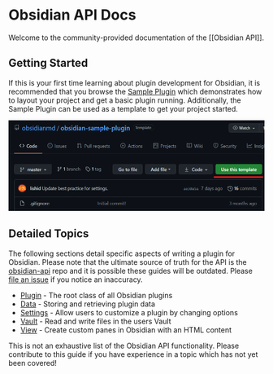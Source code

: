 # Obsidian API Docs

Welcome to the community-provided documentation of the [[Obsidian API]].

## Getting Started

If this is your first time learning about plugin development for Obsidian, it
is recommended that you browse the [Sample
Plugin](https://github.com/obsidianmd/obsidian-sample-plugin) which
demonstrates how to layout your project and get a basic plugin running.
Additionally, the Sample Plugin can be used as a template to get your project
started.

![sample-plugin-template](https://raw.githubusercontent.com/HEmile/obsidian-api-docs/main/resources/screenshots/use-this-template.png)

## Detailed Topics

The following sections detail specific aspects of writing a plugin for
Obsidian. Please note that the ultimate source of truth for the API is the
[obsidian-api](https://github.com/obsidianmd/obsidian-api) repo and it is
possible these guides will be outdated. Please [file an
issue](https://github.com/HEmile/obsidian-api-docs/issues/new) if you notice
an inaccuracy.

- [Plugin](Plugin.md) - The root class of all Obsidian plugins
- [Data](Data.md) - Storing and retrieving plugin data
- [Settings](Settings.md) - Allow users to customize a plugin by changing options
- [Vault](Vault.md) - Read and write files in the users Vault
- [View](View.md) - Create custom panes in Obsidian with an HTML content

This is not an exhaustive list of the Obsidian API functionality. Please
contribute to this guide if you have experience in a topic which has not yet
been covered!
